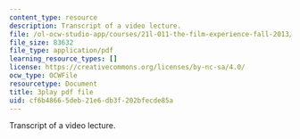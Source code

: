 ```yaml
---
content_type: resource
description: Transcript of a video lecture.
file: /ol-ocw-studio-app/courses/21l-011-the-film-experience-fall-2013/cf6b48665deb21e6db3f202bfecde85a_BWLwSqLZd2o.pdf
file_size: 83632
file_type: application/pdf
learning_resource_types: []
license: https://creativecommons.org/licenses/by-nc-sa/4.0/
ocw_type: OCWFile
resourcetype: Document
title: 3play pdf file
uid: cf6b4866-5deb-21e6-db3f-202bfecde85a
---
```

Transcript of a video lecture.